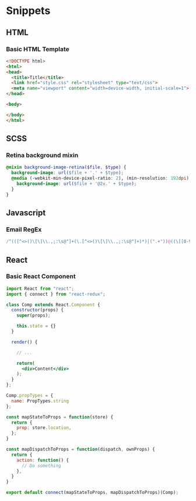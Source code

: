 # Snippets

## HTML

### Basic HTML Template

```html
<!DOCTYPE html>
<html>
<head>
  <title>Title</title>
  <link href="style.css" rel="stylesheet" type="text/css">
  <meta name="viewport" content="width=device-width, initial-scale=1">
</head>

<body>

</body>
</html>
```

## SCSS

### Retina background mixin
````scss
@mixin background-image-retina($file, $type) {
  background-image: url($file + '.' + $type);
  @media (-webkit-min-device-pixel-ratio: 2), (min-resolution: 192dpi) {
    background-image: url($file + '@2x.' + $type);
  }
}
````

## Javascript

### Email RegEx
```javascript
/^(([^<>()\[\]\\.,;:\s@"]+(\.[^<>()\[\]\\.,;:\s@"]+)*)|(".+"))@((\[[0-9]{1,3}\.[0-9]{1,3}\.[0-9]{1,3}\.[0-9]{1,3}])|(([a-zA-Z\-0-9]+\.)+[a-zA-Z]{2,}))$/;
```


## React

### Basic React Component

```jsx
import React from "react";
import { connect } from "react-redux";

class Comp extends React.Component {
  constructor(props) {
    super(props);

    this.state = {}
  }

  render() {

    // ...

    return(
      <div>Content</div>
    );
  }
};

Comp.propTypes = {
  name: PropTypes.string
};

const mapStateToProps = function(store) {
  return {
    prop: store.location,
  };
}

const mapDispatchToProps = function(dispatch, ownProps) {
  return {
    action: function() {
      // Do something
    },
  }
}

export default connect(mapStateToProps, mapDispatchToProps)(Comp);
```


